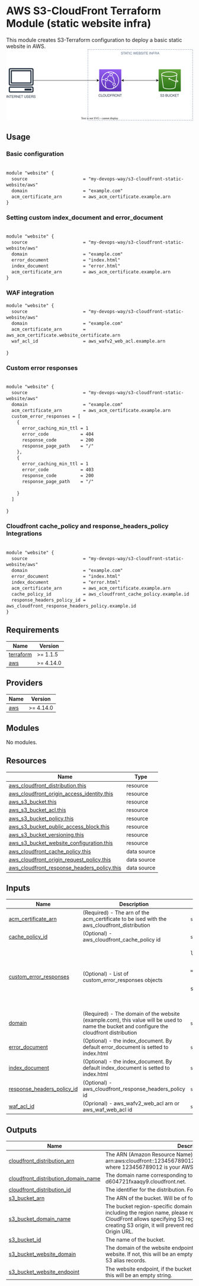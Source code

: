 # AWS S3-CloudFront Terraform Module (static website infra)
This module creates S3-Terraform configuration to deploy a basic static website in AWS.
![aws_s3_cloudfront](https://github.com/my-devops-way/CICD/blob/main/svg/front/aws-s3-cloudfront.svg?raw=true)

## Usage

### Basic configuration

```hcl

module "website" {
  source                     = "my-devops-way/s3-cloudfront-static-website/aws"
  domain                     = "example.com"
  acm_certificate_arn        = aws_acm_certificate.example.arn
}

```

### Setting custom index_document and error_document

```hcl

module "website" {
  source                     = "my-devops-way/s3-cloudfront-static-website/aws"
  domain                     = "example.com"
  error_document             = "index.html"
  index_document             = "error.html"
  acm_certificate_arn        = aws_acm_certificate.example.arn
}

```

### WAF integration
```hcl
module "website" {
  source                     = "my-devops-way/s3-cloudfront-static-website/aws"
  domain                     = "example.com"
  acm_certificate_arn        = aws_acm_certificate.website_certificate.arn
  waf_acl_id                 = aws_wafv2_web_acl.example.arn

}

```

### Custom error responses

```hcl

module "website" {
  source                     = "my-devops-way/s3-cloudfront-static-website/aws"
  domain                     = "example.com"
  acm_certificate_arn        = aws_acm_certificate.example.arn
  custom_error_responses = [
    {
      error_caching_min_ttl = 1
      error_code            = 404
      response_code         = 200
      response_page_path    = "/"
    },
    {
      error_caching_min_ttl = 1
      error_code            = 403
      response_code         = 200
      response_page_path    = "/"

    }
  ]

}

```
### Cloudfront cache_policy and response_headers_policy Integrations

```hcl

module "website" {
  source                     = "my-devops-way/s3-cloudfront-static-website/aws"
  domain                     = "example.com"
  error_document             = "index.html"
  index_document             = "error.html"
  acm_certificate_arn        = aws_acm_certificate.example.arn
  cache_policy_id            = aws_cloudfront_cache_policy.example.id
  response_headers_policy_id = aws_cloudfront_response_headers_policy.example.id
}

```

<!-- BEGIN_TF_DOCS -->
## Requirements

| Name | Version |
|------|---------|
| <a name="requirement_terraform"></a> [terraform](#requirement\_terraform) | >= 1.1.5 |
| <a name="requirement_aws"></a> [aws](#requirement\_aws) | >= 4.14.0 |

## Providers

| Name | Version |
|------|---------|
| <a name="provider_aws"></a> [aws](#provider\_aws) | >= 4.14.0 |

## Modules

No modules.

## Resources

| Name | Type |
|------|------|
| [aws_cloudfront_distribution.this](https://registry.terraform.io/providers/hashicorp/aws/latest/docs/resources/cloudfront_distribution) | resource |
| [aws_cloudfront_origin_access_identity.this](https://registry.terraform.io/providers/hashicorp/aws/latest/docs/resources/cloudfront_origin_access_identity) | resource |
| [aws_s3_bucket.this](https://registry.terraform.io/providers/hashicorp/aws/latest/docs/resources/s3_bucket) | resource |
| [aws_s3_bucket_acl.this](https://registry.terraform.io/providers/hashicorp/aws/latest/docs/resources/s3_bucket_acl) | resource |
| [aws_s3_bucket_policy.this](https://registry.terraform.io/providers/hashicorp/aws/latest/docs/resources/s3_bucket_policy) | resource |
| [aws_s3_bucket_public_access_block.this](https://registry.terraform.io/providers/hashicorp/aws/latest/docs/resources/s3_bucket_public_access_block) | resource |
| [aws_s3_bucket_versioning.this](https://registry.terraform.io/providers/hashicorp/aws/latest/docs/resources/s3_bucket_versioning) | resource |
| [aws_s3_bucket_website_configuration.this](https://registry.terraform.io/providers/hashicorp/aws/latest/docs/resources/s3_bucket_website_configuration) | resource |
| [aws_cloudfront_cache_policy.this](https://registry.terraform.io/providers/hashicorp/aws/latest/docs/data-sources/cloudfront_cache_policy) | data source |
| [aws_cloudfront_origin_request_policy.this](https://registry.terraform.io/providers/hashicorp/aws/latest/docs/data-sources/cloudfront_origin_request_policy) | data source |
| [aws_cloudfront_response_headers_policy.this](https://registry.terraform.io/providers/hashicorp/aws/latest/docs/data-sources/cloudfront_response_headers_policy) | data source |

## Inputs

| Name | Description | Type | Default | Required |
|------|-------------|------|---------|:--------:|
| <a name="input_acm_certificate_arn"></a> [acm\_certificate\_arn](#input\_acm\_certificate\_arn) | (Required) - The arn of the acm\_certificate to be ised with the aws\_cloudfront\_distribution | `string` | n/a | yes |
| <a name="input_cache_policy_id"></a> [cache\_policy\_id](#input\_cache\_policy\_id) | (Optional) - aws\_cloudfront\_cache\_policy id | `string` | `""` | no |
| <a name="input_custom_error_responses"></a> [custom\_error\_responses](#input\_custom\_error\_responses) | (Optional) - List of custom\_error\_responses objects | <pre>list(object({<br>    error_caching_min_ttl = number<br>    error_code            = number<br>    response_code         = number<br>    response_page_path    = string<br><br>  }))</pre> | `[]` | no |
| <a name="input_domain"></a> [domain](#input\_domain) | (Required) - The domain of the website (example.com), this value will be used to name the bucket and configure the cloudfront distribution | `string` | n/a | yes |
| <a name="input_error_document"></a> [error\_document](#input\_error\_document) | (Optional) - the index\_document. By default error\_document is setted to index.html | `string` | `"index.html"` | no |
| <a name="input_index_document"></a> [index\_document](#input\_index\_document) | (Optional) - the index\_document. By default index\_document is setted to index.html | `string` | `"index.html"` | no |
| <a name="input_response_headers_policy_id"></a> [response\_headers\_policy\_id](#input\_response\_headers\_policy\_id) | (Optional) - aws\_cloudfront\_response\_headers\_policy id | `string` | `""` | no |
| <a name="input_waf_acl_id"></a> [waf\_acl\_id](#input\_waf\_acl\_id) | (Oprional) - aws\_wafv2\_web\_acl arn or aws\_waf\_web\_acl id | `string` | `""` | no |

## Outputs

| Name | Description |
|------|-------------|
| <a name="output_cloudfront_distribution_arn"></a> [cloudfront\_distribution\_arn](#output\_cloudfront\_distribution\_arn) | The ARN (Amazon Resource Name) for the distribution. For example: arn:aws:cloudfront::123456789012:distribution/EDFDVBD632BHDS5, where 123456789012 is your AWS account ID. |
| <a name="output_cloudfront_distribution_domain_name"></a> [cloudfront\_distribution\_domain\_name](#output\_cloudfront\_distribution\_domain\_name) | The domain name corresponding to the distribution. For example: d604721fxaaqy9.cloudfront.net. |
| <a name="output_cloudfront_distribution_id"></a> [cloudfront\_distribution\_id](#output\_cloudfront\_distribution\_id) | The identifier for the distribution. For example: EDFDVBD632BHDS5. |
| <a name="output_s3_bucket_arn"></a> [s3\_bucket\_arn](#output\_s3\_bucket\_arn) | The ARN of the bucket. Will be of format arn:aws:s3:::bucketname. |
| <a name="output_s3_bucket_domain_name"></a> [s3\_bucket\_domain\_name](#output\_s3\_bucket\_domain\_name) | The bucket region-specific domain name. The bucket domain name including the region name, please refer here for format. Note: The AWS CloudFront allows specifying S3 region-specific endpoint when creating S3 origin, it will prevent redirect issues from CloudFront to S3 Origin URL. |
| <a name="output_s3_bucket_id"></a> [s3\_bucket\_id](#output\_s3\_bucket\_id) | The name of the bucket. |
| <a name="output_s3_bucket_website_domain"></a> [s3\_bucket\_website\_domain](#output\_s3\_bucket\_website\_domain) | The domain of the website endpoint, if the bucket is configured with a website. If not, this will be an empty string. This is used to create Route 53 alias records. |
| <a name="output_s3_bucket_website_endpoint"></a> [s3\_bucket\_website\_endpoint](#output\_s3\_bucket\_website\_endpoint) | The website endpoint, if the bucket is configured with a website. If not, this will be an empty string. |
<!-- END_TF_DOCS -->
